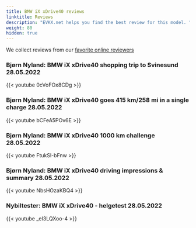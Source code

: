 ```yaml
---
title: BMW iX xDrive40 reviews
linktitle: Reviews
description: "EVKX.net helps you find the best review for this model. "
weight: 80
hidden: true
---
```

<object type="image/svg+xml" data="../modelnavigation.svg"></object>
We collect reviews from our [favorite online reviewers](/guides/evreviewers/)

### Bjørn Nyland: BMW iX xDrive40 shopping trip to Svinesund 28.05.2022

{{< youtube 0cVoFOx8CDg >}}

### Bjørn Nyland: BMW iX xDrive40 goes 415 km/258 mi in a single charge 28.05.2022

{{< youtube bCFeA5POv6E >}}

### Bjørn Nyland: BMW iX xDrive40 1000 km challenge 28.05.2022

{{< youtube FtukSl-bFnw >}}

### Bjørn Nyland: BMW iX xDrive40 driving impressions & summary 28.05.2022

{{< youtube NbsHOzaKBQ4 >}}

### Nybiltester: BMW iX xDrive40 - helgetest 28.05.2022

{{< youtube _eI3LQXoo-4 >}}

